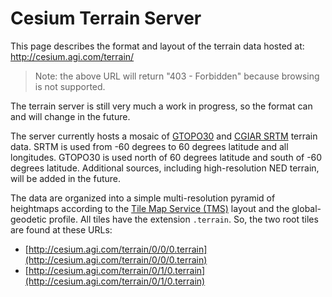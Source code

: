 # Cesium Terrain Server

This page describes the format and layout of the terrain data hosted at:
http://cesium.agi.com/terrain/

> Note: the above URL will return "403 - Forbidden" because browsing is not supported.

The terrain server is still very much a work in progress, so the format can and will change in the future.

The server currently hosts a mosaic of [GTOPO30](http://eros.usgs.gov/#/Find_Data/Products_and_Data_Available/gtopo30_info) and [CGIAR SRTM](http://srtm.csi.cgiar.org/) terrain data.  SRTM is used from -60 degrees to 60 degrees latitude and all longitudes.  GTOPO30 is used north of 60 degrees latitude and south of -60 degrees latitude.  Additional sources, including high-resolution NED terrain, will be added in the future.

The data are organized into a simple multi-resolution pyramid of heightmaps according to the [Tile Map Service (TMS)](http://wiki.osgeo.org/wiki/Tile_Map_Service_Specification) layout and the global-geodetic profile.  All tiles have the extension `.terrain`.  So, the two root tiles are found at these URLs:

* [http://cesium.agi.com/terrain/0/0/0.terrain](http://cesium.agi.com/terrain/0/0/0.terrain)
* [http://cesium.agi.com/terrain/0/1/0.terrain](http://cesium.agi.com/terrain/0/1/0.terrain)

